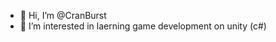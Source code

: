 - 👋 Hi, I’m @CranBurst
- 👀 I’m interested in laerning game development on unity (c#)

<!---
CranBurst/CranBurst is a ✨ special ✨ repository because its `README.md` (this file) appears on your GitHub profile.
You can click the Preview link to take a look at your changes.
--->
